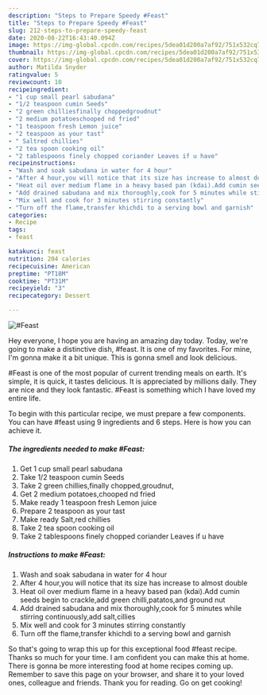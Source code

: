 ```yaml
---
description: "Steps to Prepare Speedy #Feast"
title: "Steps to Prepare Speedy #Feast"
slug: 212-steps-to-prepare-speedy-feast
date: 2020-08-22T16:43:40.094Z
image: https://img-global.cpcdn.com/recipes/5dea01d200a7af92/751x532cq70/feast-recipe-main-photo.jpg
thumbnail: https://img-global.cpcdn.com/recipes/5dea01d200a7af92/751x532cq70/feast-recipe-main-photo.jpg
cover: https://img-global.cpcdn.com/recipes/5dea01d200a7af92/751x532cq70/feast-recipe-main-photo.jpg
author: Matilda Snyder
ratingvalue: 5
reviewcount: 10
recipeingredient:
- "1 cup small pearl sabudana"
- "1/2 teaspoon cumin Seeds"
- "2 green chilliesfinally choppedgroudnut"
- "2 medium potatoeschooped nd fried"
- "1 teaspoon fresh Lemon juice"
- "2 teaspoon as your tast"
- " Saltred chillies"
- "2 tea spoon cooking oil"
- "2 tablespoons finely chopped coriander Leaves if u have"
recipeinstructions:
- "Wash and soak sabudana in water for 4 hour"
- "After 4 hour,you will notice that its size has increase to almost double"
- "Heat oil over medium flame in a heavy based pan (kdai).Add cumin seeds begin to crackle,add green chilli,patatos,and ground nut"
- "Add drained sabudana and mix thoroughly,cook for 5 minutes while stirring continuously,add salt,cillies"
- "Mix well and cook for 3 minutes stirring constantly"
- "Turn off the flame,transfer khichdi to a serving bowl and garnish"
categories:
- Recipe
tags:
- feast

katakunci: feast 
nutrition: 204 calories
recipecuisine: American
preptime: "PT18M"
cooktime: "PT31M"
recipeyield: "3"
recipecategory: Dessert

---
```



![#Feast](https://img-global.cpcdn.com/recipes/5dea01d200a7af92/751x532cq70/feast-recipe-main-photo.jpg)

Hey everyone, I hope you are having an amazing day today. Today, we're going to make a distinctive dish, #feast. It is one of my favorites. For mine, I'm gonna make it a bit unique. This is gonna smell and look delicious.

#Feast is one of the most popular of current trending meals on earth. It's simple, it is quick, it tastes delicious. It is appreciated by millions daily. They are nice and they look fantastic. #Feast is something which I have loved my entire life.




To begin with this particular recipe, we must prepare a few components. You can have #feast using 9 ingredients and 6 steps. Here is how you can achieve it.

<!--inarticleads1-->

##### The ingredients needed to make #Feast:

1. Get 1 cup small pearl sabudana
1. Take 1/2 teaspoon cumin Seeds
1. Take 2 green chillies,finally chopped,groudnut,
1. Get 2 medium potatoes,chooped nd fried
1. Make ready 1 teaspoon fresh Lemon juice
1. Prepare 2 teaspoon as your tast
1. Make ready  Salt,red chillies
1. Take 2 tea spoon cooking oil
1. Take 2 tablespoons finely chopped coriander Leaves if u have




<!--inarticleads2-->

##### Instructions to make #Feast:

1. Wash and soak sabudana in water for 4 hour
1. After 4 hour,you will notice that its size has increase to almost double
1. Heat oil over medium flame in a heavy based pan (kdai).Add cumin seeds begin to crackle,add green chilli,patatos,and ground nut
1. Add drained sabudana and mix thoroughly,cook for 5 minutes while stirring continuously,add salt,cillies
1. Mix well and cook for 3 minutes stirring constantly
1. Turn off the flame,transfer khichdi to a serving bowl and garnish




So that's going to wrap this up for this exceptional food #feast recipe. Thanks so much for your time. I am confident you can make this at home. There is gonna be more interesting food at home recipes coming up. Remember to save this page on your browser, and share it to your loved ones, colleague and friends. Thank you for reading. Go on get cooking!
